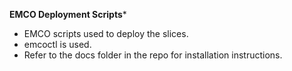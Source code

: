 **EMCO Deployment Scripts***
- EMCO scripts used to deploy the slices.
- emcoctl is used.
- Refer to the docs folder in the repo for installation instructions.

